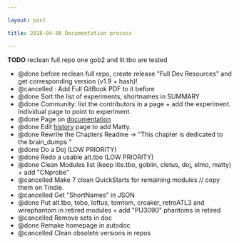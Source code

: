 ```yaml
---

layout: post

title: 2018-04-08 Documentation process

---
```



**TODO** reclean full repo one gob2 and lit.tbo are tested

-   @done before reclean full repo, create release "Full Dev Resources"
    and get corresponding version (v1.9 + hash)!
-   @cancelled : Add Full GitBook PDF to it before
-   @done Sort the list of experiments, shortnames in SUMMARY
-   @done Community: list the contributors in a page + add the
    experiment. Individual page to point to experiment.
-   @done Page on [documentation](/include/autodoc.md)
-   @done Edit
    [history](https://kelu124.gitbooks.io/echomods/content/Chapter1/history.html)
    page to add Matty.
-   @done Rewrite the Chapters Readme -&gt; "This chapter is dedicated
    to the brain\_dumps "
-   @done Do a Doj (LOW PRIORITY)
-   @done Redo a usable alt.tbo (LOW PRIORITY)
-   @done Clean Modules list (keep lite.tbo, goblin, cletus, doj, elmo,
    matty) + add "CNprobe"
-   @cancelled Make 7 clean QuickStarts for remaining modules // copy
    them on Tindie.
-   @cancelled Get "ShortNames" in JSON
-   @done Put alt.tbo, tobo, loftus, tomtom, croaker, retroATL3 and
    wirephantom in retired modules + add "PU3090" phantoms in retired
-   @cancelled Remove sets in doc
-   @done Remake homepage in autodoc
-   @cancelled Clean obsolete versions in repos

